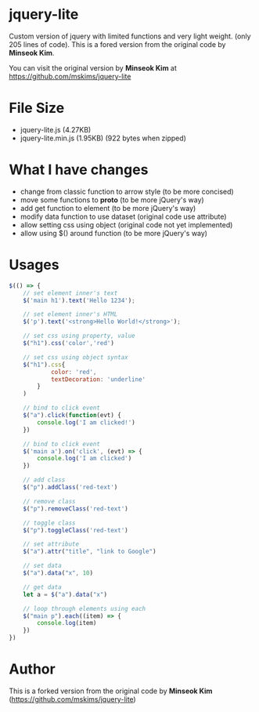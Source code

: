 # jquery-lite

Custom version of jquery with limited functions and very light weight. (only 205 lines of code). This is a fored version from the original code by **Minseok Kim**.

You can visit the original version by **Minseok Kim** at https://github.com/mskims/jquery-lite


# File Size
- jquery-lite.js (4.27KB)
- jquery-lite.min.js (1.95KB) (922 bytes when zipped)


# What I have changes

- change from classic function to arrow style (to be more concised)
- move some functions to __proto__ (to be more jQuery's way)
- add get function to element (to be more jQuery's way)
- modify data function to use dataset (original code use attribute)
- allow setting css using object (original code not yet implemented)
- allow using $() around function (to be more jQuery's way) 

# Usages

```js
$(() => {
    // set element inner's text
    $('main h1').text('Hello 1234');

    // set element inner's HTML
    $('p').text('<strong>Hello World!</strong>');

    // set css using property, value
    $("h1").css('color','red')

    // set css using object syntax
    $("h1").css{
            color: 'red',
            textDecoration: 'underline'
        }
    )

    // bind to click event
    $("a").click(function(evt) {
        console.log('I am clicked!')
    })

    // bind to click event
    $('main a').on('click', (evt) => {
        console.log('I am clicked')
    })

    // add class
    $("p").addClass('red-text')

    // remove class
    $("p").removeClass('red-text')

    // toggle class
    $("p").toggleClass('red-text')

    // set attribute
    $("a").attr("title", "link to Google")

    // set data
    $("a").data("x", 10)

    // get data
    let a = $("a").data("x")

    // loop through elements using each
    $("main p").each((item) => {
        console.log(item)
    })
})
```

# Author

This is a forked version from the original code by **Minseok Kim** (https://github.com/mskims/jquery-lite)